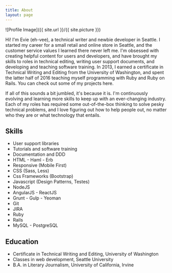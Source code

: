 ```yaml
---
title: About
layout: page
---
```

![Profile Image]({{ site.url }}/{{ site.picture }})

<p>Hi! I'm Evie (eh-vee), a technical writer and newbie developer in Seattle. I started my career for a small retail and online store in Seattle, and the customer service values I learned there never left me. I'm obsessed with creating helpful content for users and developers, and have brought my skills to roles in technical editing, writing user support documents, and developing and teaching software training. In 2013, I earned a certificate in Technical Writing and Editing from the University of Washington, and spent the latter half of 2016 teaching myself programming with Ruby and Ruby on Rails. You can check out some of my projects here.</p>

<p>If all of this sounds a bit jumbled, it's because it is. I'm continuously evolving and learning more skills to keep up with an ever-changing industry. Each of my roles has required some out-of-the-box thinking to solve pesky technical problems, and I love figuring out how to help people out, no matter who they are or what technology that entails.</p>

<h2>Skills</h2>

<ul class="skill-list">
	<li>User support libraries</li>
	<li>Tutorials and software training</li>
	<li>Documentation and DDD</li>
	<li>HTML - Haml - Erb</li>
	<li>Responsive (Mobile First)</li>
	<li>CSS (Sass, Less)</li>
	<li>Css Frameworks (Bootstrap)</li>
	<li>Javascript (Design Patterns, Testes)</li>
	<li>NodeJS</li>
	<li>AngularJS - ReactJS</li>
	<li>Grunt - Gulp - Yeoman</li>
	<li>Git</li>
	<li>JIRA</li>
	<li>Ruby</li>
	<li>Rails</li>
	<li>MySQL - PostgreSQL</li>
</ul>

<h2>Education</h2>
<ul>
	<li>Certificate in Technical Writing and Editing, University of Washington </li>
	<li>Classes in web development, Seattle University </li>
	<li>B.A. in Literary Journalism, University of California, Irvine </li>

